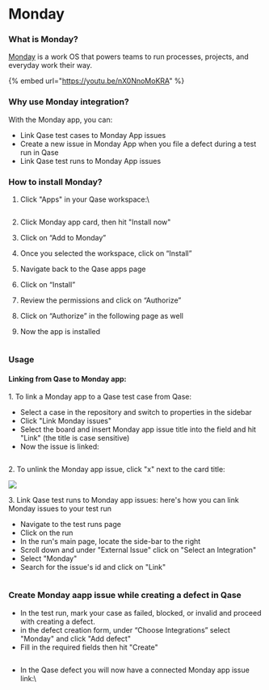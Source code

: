 # Monday

### What is Monday?

[Monday](https://monday.com/) is a work OS that powers teams to run processes, projects, and everyday work their way.

{% embed url="https://youtu.be/nX0NnoMoKRA" %}

### Why use Monday integration?

With the Monday app, you can:

* Link Qase test cases to Monday App issues
* Create a new issue in Monday App when you file a defect during a test run in Qase
* Link Qase test runs to Monday App issues

### How to install Monday? <a href="#h_11ba228bed" id="h_11ba228bed"></a>

1.  Click "Apps" in your Qase workspace:\




    <figure><img src="https://qase.intercom-attachments-7.com/i/o/597414969/5db5b7c848e46bd78b7ff1a8/GDdYAAnphUQEC1_-sxgmW_LaORwGW-YHgH_dDCMk3Q_otZSJ8LfSrNmpIBo-C3kPSPNva7ryNMi1k8XqTh_YrarHTUqzwH90fP0z8G24Zz4d1DtRDQJ-tYEiva9u9eVcyGuhVWadOgpQkC_QSVeJ1s02ExtVvFo_pKj8Phn4p4MIj5izHZzQVQa4og" alt=""><figcaption></figcaption></figure>
2. Click Monday app card, then hit "Install now"
3. Click on “Add to Monday”
4. Once you selected the workspace, click on “Install”
5. Navigate back to the Qase apps page
6. Click on “Install”
7. Review the permissions and click on “Authorize”
8. Click on “Authorize” in the following page as well
9. Now the app is installed

<figure><img src="https://qase.intercom-attachments-7.com/i/o/597415187/adc954c511f93b121aeb0a76/qUutNDXfRMvWrbX-6cT5zCZacMuoFDTUkJ-a0nlg-ELrjAzfzhhU7Cr864qaqIjGzXzN6l8KXQWnGk2RCw_MSa1BY3Upb_fpMuVKKUSwvGo08KI5Vo2JdC6fmK3gx6EPkiKSPWh4_HC7RxOWuuBbixyP6F2qrDMGfR-Z5-AQ3yA4bM4yt3r-4BrM9g" alt=""><figcaption></figcaption></figure>

### Usage <a href="#h_628c0514d6" id="h_628c0514d6"></a>

#### Linking from Qase to Monday app: <a href="#h_e26a119aeb" id="h_e26a119aeb"></a>

1\. To link a Monday app to a Qase test case from Qase:

* Select a case in the repository and switch to properties in the sidebar
* Click "Link Monday issues"
* Select the board and insert Monday app issue title into the field and hit "Link" (the title is case sensitive)
* Now the issue is linked:

<figure><img src="https://qase.intercom-attachments-7.com/i/o/597415370/49c4637b0ede2abe576f3932/eC-UOj_hzydnrD9ic3mbOWdpUpg0KTGC2N00vkbgC_kk1hCo8aTyJM1JxUYGAPq-2omGxam9GgW6LuvgZvPEgrSt73v_pDbKB2csmYZ2zrXqv6wdMp2xpTjZ1KbLkp4LUKxWL5o6griXGcq4zx_MnA0H0rusSCbwu6czjRD6rVIWeRZu34s3vnUPmQ" alt=""><figcaption></figcaption></figure>

2\. To unlink the Monday app issue, click "x" next to the card title:

[![](https://qase.intercom-attachments-7.com/i/o/597415381/11e3ddda7733766375237646/lYpxisYEoyL\_NdxNieI7Q1lzsgtxSm3LUgUSg7kCEteU5Yk0XQwSnqLRk\_R4ebMBwtOBCRHae9F5g6lwaR-QTlCReU4yXpjRPUL8WXv7l\_0ddk-agtopTkqutzXzBU1g-w\_3IouvMK4B8Soc3fIXOrTPWHeMfs5NefpFv1abZ6mxAnG7kfKtiVLdIw)](https://qase.intercom-attachments-7.com/i/o/597415381/11e3ddda7733766375237646/lYpxisYEoyL\_NdxNieI7Q1lzsgtxSm3LUgUSg7kCEteU5Yk0XQwSnqLRk\_R4ebMBwtOBCRHae9F5g6lwaR-QTlCReU4yXpjRPUL8WXv7l\_0ddk-agtopTkqutzXzBU1g-w\_3IouvMK4B8Soc3fIXOrTPWHeMfs5NefpFv1abZ6mxAnG7kfKtiVLdIw)

3\. Link Qase test runs to Monday app issues: here's how you can link Monday issues to your test run

* Navigate to the test runs page
* Click on the run
* In the run's main page, locate the side-bar to the right
* Scroll down and under "External Issue" click on "Select an Integration"
* Select "Monday"
* Search for the issue's id and click on "Link"

<figure><img src="https://downloads.intercomcdn.com/i/o/648465641/0681115156cc70e015148fcf/GIF+Recording+2023-01-09+at+12.06.29+PM.gif" alt=""><figcaption></figcaption></figure>

### Create Monday aapp issue while creating a defect in Qase <a href="#h_a8d852db42" id="h_a8d852db42"></a>

* In the test run, mark your case as failed, blocked, or invalid and proceed with creating a defect.
* in the defect creation form, under “Choose Integrations” select "Monday" and click "Add defect"
* Fill in the required fields then hit "Create"

<figure><img src="https://qase.intercom-attachments-7.com/i/o/597415890/eefe72d8ef45931da3f28502/vM6xhgbNsDcneEYDRXYiXKKUBPXRHy4c30EsRa7Ey_9ghSrb82Nbt__QDaOVLRTmbZB9CiWvNac6OPHi8rlw8ylYh02DXodd9nZXjGiJO4BkUTlOLhXPJDQ70ulAQTHlR7IXwdTw2QvMu_lby_M-tJyHROrN3D3gjkTlf94XXTPRTYXAB4qOLGPq1g" alt=""><figcaption></figcaption></figure>

*   In the Qase defect you will now have a connected Monday app issue link:\


    <figure><img src="https://qase.intercom-attachments-7.com/i/o/597415905/fa7145b3cd7ddd618d54e091/QHq5V1O4QK5Eytc5FA5wOJ4sHs0kpZybTxqPdyt8HkDmMJxUhZ0-OuY2Nm7RC7islK0bELK7Uu6Re6yxwuLTs_3CVh59cP0txx2dgG1Dd1CJ-CJN6mCgh_l07fvueWgMTVI2wkbjYzsdyivc03-STvtiI1laGewtf9qb6Fqp6xM5idaCmyHbDjNqLA" alt=""><figcaption></figcaption></figure>

    <figure><img src="https://qase.intercom-attachments-7.com/i/o/597415914/f91ad472aafcbfc69044f95e/g1sSb7jEYhuyRm1NncxRjWCht1ryZYgaqgnAYi8gLaWkH9XxGxlEo8WZkmVQvKgEc6ga_p6dLHzFlgl-sEYkhoDo2EPm_MuySxIDATymq9GBlkf2TLY-wG2eOaPredmLaYigTagcpsuOcTQArZ4vGKIa0ZxbBYVpfawh30uRUoEh7_y6ZmnbYaAaVg" alt=""><figcaption></figcaption></figure>
